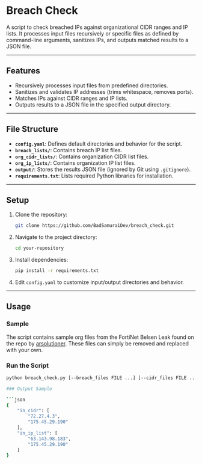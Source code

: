 # Breach Check

A script to check breached IPs against organizational CIDR ranges and IP lists. It processes input files recursively or specific files as defined by command-line arguments, sanitizes IPs, and outputs matched results to a JSON file.

---

## Features

- Recursively processes input files from predefined directories.
- Sanitizes and validates IP addresses (trims whitespace, removes ports).
- Matches IPs against CIDR ranges and IP lists.
- Outputs results to a JSON file in the specified output directory.

---

## File Structure

- **`config.yaml`**: Defines default directories and behavior for the script.
- **`breach_lists/`**: Contains breach IP list files.
- **`org_cidr_lists/`**: Contains organization CIDR list files.
- **`org_ip_lists/`**: Contains organization IP list files.
- **`output/`**: Stores the results JSON file (ignored by Git using `.gitignore`).
- **`requirements.txt`**: Lists required Python libraries for installation.

---

## Setup

1. Clone the repository:
    ```bash
    git clone https://github.com/BadSamuraiDev/breach_check.git
    ```
2. Navigate to the project directory:
    ```bash
    cd your-repository
    ```
3. Install dependencies:
    ```bash
    pip install -r requirements.txt
    ```
4. Edit `config.yaml` to customize input/output directories and behavior.

---

## Usage

### Sample

The script contains sample org files from the FortiNet Belsen Leak found on the repo by [arsolutioner](https://github.com/arsolutioner/fortigate-belsen-leak/blob/main/affected_ips.txt). These files can simply be removed and replaced with your own.

### Run the Script
```bash
python breach_check.py [--breach_files FILE ...] [--cidr_files FILE ...] [--ip_files FILE ...] [--debug]

### Output Sample

```json
{
    "in_cidr": [
        "72.27.4.3",
        "175.45.29.190"
    ],
    "in_ip_list": [
        "63.143.98.183",
        "175.45.29.190"
    ]
}
```